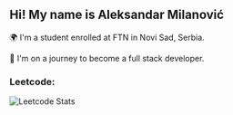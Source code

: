 ## Hi! My name is Aleksandar Milanović 

🌍 I'm a student enrolled at FTN in Novi Sad, Serbia.

🎯 I'm on a journey to become a full stack developer.

### Leetcode:
![Leetcode Stats](https://leetcard.jacoblin.cool/Acile067?ext=heatmap)

